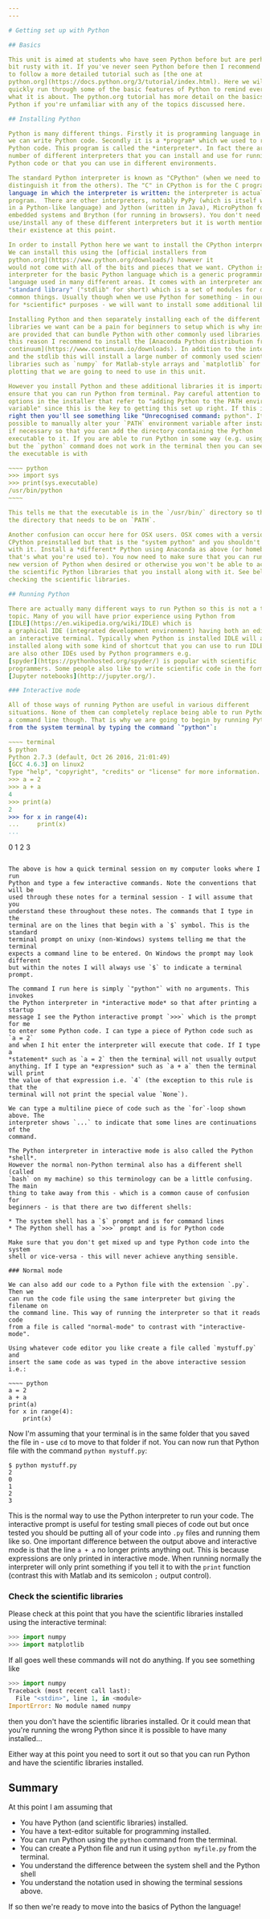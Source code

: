 ```yaml
---
---

# Getting set up with Python

## Basics

This unit is aimed at students who have seen Python before but are perhaps a
bit rusty with it. If you've never seen Python before then I recommend to you
to follow a more detailed tutorial such as [the one at
python.org](https://docs.python.org/3/tutorial/index.html). Here we will
quickly run through some of the basic features of Python to remind everyone
what it is about. The python.org tutorial has more detail on the basics of
Python if you're unfamiliar with any of the topics discussed here.

## Installing Python

Python is many different things. Firstly it is programming language in which
we can write Python code. Secondly it is a *program* which we used to run our
Python code. This program is called the *interpreter*. In fact there are a
number of different interpreters that you can install and use for running your
Python code or that you can use in different environments.

The standard Python interpreter is known as "CPython" (when we need to
distinguish it from the others). The "C" in CPython is for the C programming
language in which the interpreter is written: the interpreter is actually a C
program.  There are other interpreters, notably PyPy (which is itself written
in a Python-like language) and Jython (written in Java), MicroPython for
embedded systems and Brython (for running in browsers). You don't need to
use/install any of these different interpreters but it is worth mentioning
their existence at this point.

In order to install Python here we want to install the CPython interpreter.
We can install this using the [official installers from
python.org](https://www.python.org/downloads/) however it
would not come with all of the bits and pieces that we want. CPython is the
interpreter for the basic Python language which is a generic programming
language used in many different areas. It comes with an interpreter and the
"standard library" ("stdlib" for short) which is a set of modules for doing
common things. Usually though when we use Python for something - in our case
for *scientific* purposes - we will want to install some additional libraries.

Installing Python and then separately installing each of the different
libraries we want can be a pain for beginners to setup which is why installers
are provided that can bundle Python with other commonly used libraries. For
this reason I recommend to install the [Anaconda Python distribution from
continuum](https://www.continuum.io/downloads). In addition to the interpreter
and the stdlib this will install a large number of commonly used scientific
libraries such as `numpy` for Matlab-style arrays and `matplotlib` for
plotting that we are going to need to use in this unit.

However you install Python and these additional libraries it is important to
ensure that you can run Python from terminal. Pay careful attention to any
options in the installer that refer to "adding Python to the PATH environment
variable" since this is the key to getting this set up right. If this isn't
right then you'll see something like "Unrecognised command: python". It's
possible to manually alter your `PATH` environment variable after installation
if necessary so that you can add the directory containing the Python
executable to it. If you are able to run Python in some way (e.g. using IDLE)
but the `python` command does not work in the terminal then you can see where
the executable is with

~~~~ python
>>> import sys
>>> print(sys.executable)
/usr/bin/python
~~~~

This tells me that the executable is in the `/usr/bin/` directory so that's
the directory that needs to be on `PATH`.

Another confusion can occur here for OSX users. OSX comes with a version of
CPython preinstalled but that is the "system python" and you shouldn't mess
with it. Install a *different* Python using Anaconda as above (or homebrew if
that's what you're used to). You now need to make sure that you can run this
new version of Python when desired or otherwise you won't be able to access
the scientific Python libraries that you install along with it. See below for
checking the scientific libraries.

## Running Python

There are actually many different ways to run Python so this is not a trivial
topic. Many of you will have prior experience using Python from
[IDLE](https://en.wikipedia.org/wiki/IDLE) which is
a graphical IDE (integrated development environment) having both an editor and
an interactive terminal. Typically when Python is installed IDLE will also be
installed along with some kind of shortcut that you can use to run IDLE. There
are also other IDEs used by Python programmers e.g.
[spyder](https://pythonhosted.org/spyder/) is popular with scientific
programmers. Some people also like to write scientific code in the form of
[Jupyter notebooks](http://jupyter.org/).

### Interactive mode

All of those ways of running Python are useful in various different
situations. None of them can completely replace being able to run Python using
a command line though. That is why we are going to begin by running Python
from the system terminal by typing the command `"python"`:

~~~~ terminal
$ python
Python 2.7.3 (default, Oct 26 2016, 21:01:49)
[GCC 4.6.3] on linux2
Type "help", "copyright", "credits" or "license" for more information.
>>> a = 2
>>> a + a
4
>>> print(a)
2
>>> for x in range(4):
...     print(x)
...
```

0
1
2
3
~~~~

The above is how a quick terminal session on my computer looks where I run
Python and type a few interactive commands. Note the conventions that will be
used through these notes for a terminal session - I will assume that you
understand these throughout these notes. The commands that I type in the
terminal are on the lines that begin with a `$` symbol. This is the standard
terminal prompt on unixy (non-Windows) systems telling me that the terminal
expects a command line to be entered. On Windows the prompt may look different
but within the notes I will always use `$` to indicate a terminal prompt.

The command I run here is simply `"python"` with no arguments. This invokes
the Python interpreter in *interactive mode* so that after printing a startup
message I see the Python interactive prompt `>>>` which is the prompt for me
to enter some Python code. I can type a piece of Python code such as `a = 2`
and when I hit enter the interpreter will execute that code. If I type a
*statement* such as `a = 2` then the terminal will not usually output
anything. If I type an *expression* such as `a + a` then the terminal will print
the value of that expression i.e. `4` (the exception to this rule is that the
terminal will not print the special value `None`).

We can type a multiline piece of code such as the `for`-loop shown above. The
interpreter shows `...` to indicate that some lines are continuations of the
command.

The Python interpreter in interactive mode is also called the Python *shell*.
However the normal non-Python terminal also has a different shell (called
`bash` on my machine) so this terminology can be a little confusing. The main
thing to take away from this - which is a common cause of confusion for
beginners - is that there are two different shells:

* The system shell has a `$` prompt and is for command lines
* The Python shell has a `>>>` prompt and is for Python code

Make sure that you don't get mixed up and type Python code into the system
shell or vice-versa - this will never achieve anything sensible.

### Normal mode

We can also add our code to a Python file with the extension `.py`.  Then we
can run the code file using the same interpreter but giving the filename on
the command line. This way of running the interpreter so that it reads code
from a file is called "normal-mode" to contrast with "interactive-mode".

Using whatever code editor you like create a file called `mystuff.py` and
insert the same code as was typed in the above interactive session i.e.:

~~~~ python
a = 2
a + a
print(a)
for x in range(4):
    print(x)
~~~~

Now I'm assuming that your terminal is in the same folder that you saved the
file in - use `cd` to move to that folder if not. You can now run that Python
file with the command `python mystuff.py`:

~~~~ terminal
$ python mystuff.py
2
0
1
2
3
~~~~

This is the normal way to use the Python interpreter to run your code. The
interactive prompt is useful for testing small pieces of code out but once
tested you should be putting all of your code into `.py` files and running
them like so. One important difference between the output above and
interactive mode is that the line `a + a` no longer prints anything out. This
is because expressions are only printed in interactive mode. When running
normally the interpreter will only print something if you tell it to with the
`print` function (contrast this with Matlab and its semicolon `;` output control).

### Check the scientific libraries

Please check at this point that you have the scientific libraries installed
using the interactive terminal:

~~~~ python
>>> import numpy
>>> import matplotlib
~~~~

If all goes well these commands will not do anything. If you see something like
~~~~ python
>>> import numpy
Traceback (most recent call last):
  File "<stdin>", line 1, in <module>
ImportError: No module named numpy
~~~~
then you don't have the scientific libraries installed. Or it could mean that
you're running the wrong Python since it is possible to have many installed...

Either way at this point you need to sort it out so that you can run Python
and have the scientific libraries installed.

## Summary

At this point I am assuming that

* You have Python (and scientific libraries) installed.
* You have a text-editor suitable for programming installed.
* You can run Python using the `python` command from the terminal.
* You can create a Python file and run it using `python myfile.py` from the
  terminal.
* You understand the difference between the system shell and the Python shell
* You understand the notation used in showing the terminal sessions above.

If so then we're ready to move into the basics of Python the language!
